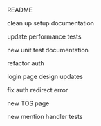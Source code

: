README

clean up setup documentation

update performance tests

new unit test documentation

refactor auth

login page design updates

fix auth redirect error

new TOS page

new mention handler tests
